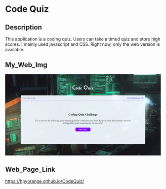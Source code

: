 # Code Quiz 

## Description
This application is a coding quiz. Users can take a timed quiz and store high scores. I mainly used javascript and CSS. Right now, only the web version is available.

## My_Web_Img
![Web brief](asset/img/codeQuiz.png "Web sample")

## Web_Page_Link
https://hpyorange.github.io/CodeQuiz/